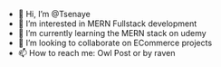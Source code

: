 - 👋 Hi, I’m @Tsenaye
- 👀 I’m interested in MERN Fullstack development
- 🌱 I’m currently learning the MERN stack on udemy
- 💞️ I’m looking to collaborate on ECommerce projects
- 📫 How to reach me: Owl Post or by raven

<!---
Tsenaye/Tsenaye is a ✨ special ✨ repository because its `README.md` (this file) appears on your GitHub profile.
You can click the Preview link to take a look at your changes.
--->
